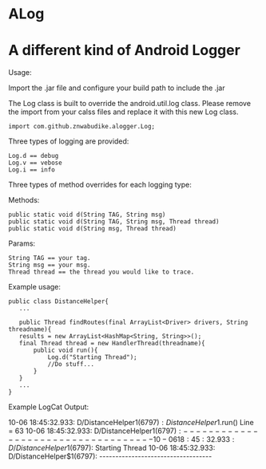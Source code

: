 ALog
====

A different kind of Android Logger
====

Usage: 

Import the .jar file and configure your build path to include the .jar

The Log class is built to override the android.util.log class.
Please remove the import from your calss files and replace it with this new Log class.

    import com.github.znwabudike.alogger.Log;
    
Three types of logging are provided: 

    Log.d == debug
    Log.v == vebose
    Log.i == info

Three types of method overrides for each logging type:

Methods:

    public static void d(String TAG, String msg)
    public static void d(String TAG, String msg, Thread thread) 
    public static void d(String msg, Thread thread) 

Params:

    String TAG == your tag.
    String msg == your msg.
    Thread thread == the thread you would like to trace.

Example usage:

    public class DistanceHelper{
       ...
       
       public Thread findRoutes(final ArrayList<Driver> drivers, String threadname){
	   results = new ArrayList<HashMap<String, String>>();
	   final Thread thread = new HandlerThread(threadname){
	       public void run(){
	           Log.d("Starting Thread");
	           //Do stuff...
	       }
       }
       ...
    }

Example LogCat Output:

10-06 18:45:32.933: D/DistanceHelper$1(6797): DistanceHelper$1.run()  Line = 63
10-06 18:45:32.933: D/DistanceHelper$1(6797): -----------------------------------
10-06 18:45:32.933: D/DistanceHelper$1(6797): Starting Thread
10-06 18:45:32.933: D/DistanceHelper$1(6797): -----------------------------------


